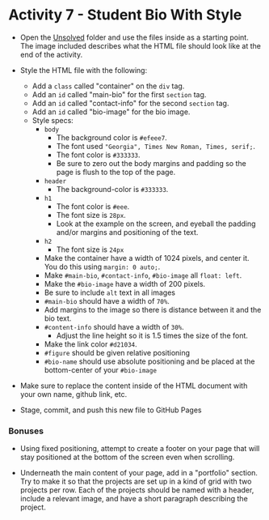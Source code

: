 # Activity 7 - Student Bio With Style

* Open the [Unsolved](Unsolved) folder and use the files inside as a starting point. The image included describes what the HTML file should look like at the end of the activity.

* Style the HTML file with the following:

  * Add a `class` called "container" on the `div` tag.
  * Add an `id` called "main-bio" for the first `section` tag.
  * Add an `id` called "contact-info" for the second `section` tag.
  * Add an `id` called "bio-image" for the bio image.
  * Style specs:
    * `body`
      * The background color is `#efeee7`.
      * The font used `"Georgia", Times New Roman, Times, serif;`.
      * The font color is `#333333`.
      * Be sure to zero out the body margins and padding so the page is flush to the top of the page.
    * `header`
      * The background-color is `#333333`.
    * `h1`
      * The font color is `#eee`.
      * The font size is `28px`.
      * Look at the example on the screen, and eyeball the padding and/or margins and positioning of the text.
    * `h2`
      * The font size is `24px`
    * Make the container have a width of 1024 pixels, and center it. You do this using `margin: 0 auto;`.
    * Make `#main-bio`, `#contact-info`, `#bio-image` all `float: left`.
    * Make the `#bio-image` have a width of 200 pixels.
    * Be sure to include `alt` text in all images
    * `#main-bio` should have a width of `70%`.
    * Add margins to the image so there is distance between it and the bio text.
    * `#content-info` should have a width of `30%`.
      * Adjust the line height so it is 1.5 times the size of the font.
    * Make the link color `#d21034`.
    * `#figure` should be given relative positioning
    * `#bio-name` should use absolute positioning and be placed at the bottom-center of your `#bio-image`

* Make sure to replace the content inside of the HTML document with your own name, github link, etc.

* Stage, commit, and push this new file to GitHub Pages

### Bonuses

* Using fixed positioning, attempt to create a footer on your page that will stay positioned at the bottom of the screen even when scrolling.

* Underneath the main content of your page, add in a "portfolio" section. Try to make it so that the projects are set up in a kind of grid with two projects per row. Each of the projects should be named with a header, include a relevant image, and have a short paragraph describing the project.
